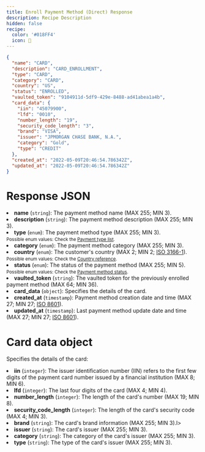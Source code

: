```yaml
---
title: Enroll Payment Method (Direct) Response
description: Recipe Description
hidden: false
recipe:
  color: '#018FF4'
  icon: 🦉
---
```

```json JSON
{
  "name": "CARD",
  "description": "CARD_ENROLLMENT",
  "type": "CARD",
  "category": "CARD",
  "country": "US",
  "status": "ENROLLED",
  "vaulted_token": "9104911d-5df9-429e-8488-ad41abea1a4b",
  "card_data": {
    "iin": "45079900",
    "lfd": "0010",
    "number_length": "19",
    "security_code_length": "3",
    "brand": "VISA",
    "issuer": "JPMORGAN CHASE BANK, N.A.",
    "category": "Gold",
    "type": "CREDIT"
  },
  "created_at": "2022-05-09T20:46:54.786342Z",
  "updated_at": "2022-05-09T20:46:54.786342Z"
}
```

# Response JSON

<!-- json@1-9,19-21 -->

<li><b>name</b> (<code>string</code>): The payment method name (MAX 255; MIN 3).<br/></li>
<li><b>description</b> (<code>string</code>): The payment method description (MAX 255; MIN 3).<br/></li>
<li><b>type</b> (<code>enum</code>): The payment method type (MAX 255; MIN 3).<br/><small>Possible enum values: Check the <a href="payment-type-list">Payment type list</a>.</small></li>
<li><b>category</b> (<code>enum</code>): The payment method category (MAX 255; MIN 3).<br/></li>
<li><b>country</b> (<code>enum</code>): The customer's country (MAX 2; MIN 2; <a href="country-reference">ISO 3166-1</a>).<br/><small>Possible enum values: Check the <a href="country-reference">Country reference</a>.</small></li>
<li><b>status</b> (<code>enum</code>): The status of the payment method (MAX 255; MIN 5).<br/><small>Possible enum values: Check the <a href="enrollment-workflow#payment-method-status">Payment method status</a>.</small></li>
<li><b>vaulted_token</b> (<code>string</code>): The vaulted token for the previously enrolled payment method (MAX 64; MIN 36).<br/></li>
<li><b>card_data</b> (<code>object</code>): Specifies the details of the card.</li>
<li><b>created_at</b> (<code>timestamp</code>): Payment method creation date and time (MAX 27; MIN 27; <a href="https://en.wikipedia.org/wiki/ISO_8601">ISO 8601</a>).<br/></li>
<li><b>updated_at</b> (<code>timestamp</code>): Last payment method update date and time (MAX 27; MIN 27; <a href="https://en.wikipedia.org/wiki/ISO_8601">ISO 8601</a>).<br/></li>

# Card data object

<!-- json@9-18 -->

Specifies the details of the card:

<li><b>iin</b> (<code>integer</code>): The issuer identification number (IIN) refers to the first few digits of the payment card number issued by a financial institution (MAX 8; MIN 6).</li>
<li><b>lfd</b> (<code>integer</code>): The last four digits of the card (MAX 4; MIN 4).</li>
<li><b>number_length</b> (<code>integer</code>): The length of the card's number (MAX 19; MIN 8).</li>
<li><b>security_code_length</b> (<code>integer</code>): The length of the card's security code (MAX 4; MIN 3).</li>
<li><b>brand</b> (<code>string</code>): The card's brand information (MAX 255; MIN 3).l></li>
<li><b>issuer</b> (<code>string</code>): The card's issuer (MAX 255; MIN 3).</li>
<li><b>category</b> (<code>string</code>): The category of the card's issuer (MAX 255; MIN 3).</li>
<li><b>type</b> (<code>string</code>): The type of the card's issuer (MAX 255; MIN 3).</li>